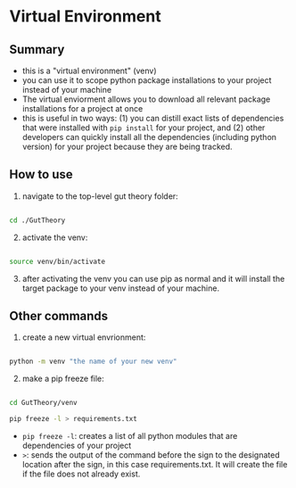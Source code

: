 # Virtual Environment

## Summary

- this is a "virtual environment" (venv)
- you can use it to scope python package installations to your project instead of your machine
- The virtual enviorment allows you to download all relevant package installations for a project at once
- this is useful in two ways: (1) you can distill exact lists of dependencies that were installed with ```pip install``` for your project, and (2) other developers can quickly install all the dependencies (including python version) for your project because they are being tracked.

## How to use

1. navigate to the top-level gut theory folder:

```sh

cd ./GutTheory

```

2. activate the venv:

```sh

source venv/bin/activate

```

3. after activating the venv you can use pip as normal and it will install the target package to your venv instead of your machine.

## Other commands

1. create a new virtual envrionment:

```sh

python -m venv "the name of your new venv"

```

2. make a pip freeze file:

```sh

cd GutTheory/venv

pip freeze -l > requirements.txt

```
- ```pip freeze -l```: creates a list of all python modules that are dependencies of your project 
- ```>```: sends the output of the command before the sign to the designated location after the sign, in this case requirements.txt. It will create the file if the file does not already exist. 